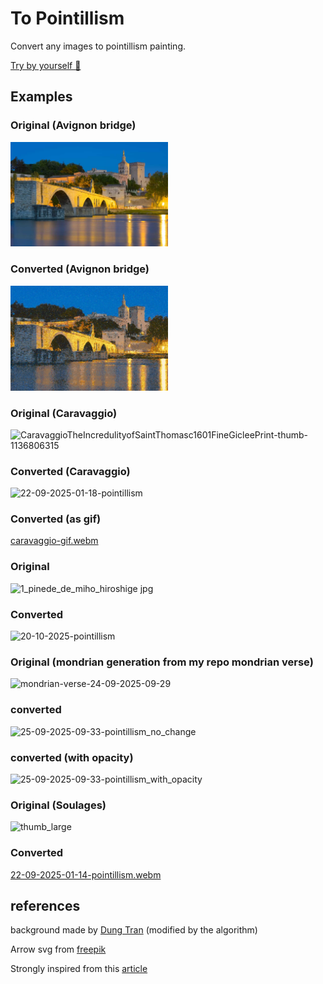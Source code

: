 # To Pointillism

Convert any images to pointillism painting.

[Try by yourself 🙂 ](https://guillaume-gomez.github.io/to-pointillism/) 

## Examples

### Original (Avignon bridge)
<img src="samples/original.jpeg" width="50%">

### Converted (Avignon bridge)
<img src="samples/to-pointillism.jpeg" width="50%">

### Original (Caravaggio)

![CaravaggioTheIncredulityofSaintThomasc1601FineGicleePrint-thumb-1136806315](https://github.com/user-attachments/assets/5f655fbc-dc32-4364-99a2-9848db9c5ec9)

### Converted (Caravaggio)

<img width="2400" height="1600" alt="22-09-2025-01-18-pointillism" src="https://github.com/user-attachments/assets/b8da7f35-98db-438b-8152-9505fa1bf833" />

### Converted (as gif)

[caravaggio-gif.webm](https://github.com/user-attachments/assets/31b8941c-ec08-48b6-88b1-ec520a3ab749)

### Original 

![1_pinede_de_miho_hiroshige jpg](https://github.com/user-attachments/assets/671b158c-055e-4f67-afd6-e1fdc16acd73)

### Converted

<img width="1227" height="1890" alt="20-10-2025-pointillism" src="https://github.com/user-attachments/assets/375be4e3-5a17-47c7-98cd-058602e392dc" />



### Original (mondrian generation from my repo mondrian verse)
![mondrian-verse-24-09-2025-09-29](https://github.com/user-attachments/assets/a36f8171-75ea-42ce-a704-e51dc8773389)

### converted 

![25-09-2025-09-33-pointillism_no_change](https://github.com/user-attachments/assets/e5a411d5-2bab-4e01-8309-4e6781edab3d)

### converted (with opacity)

![25-09-2025-09-33-pointillism_with_opacity](https://github.com/user-attachments/assets/7e310d8c-748d-4e80-a7c1-ea2ad120006b)

### Original (Soulages)
![thumb_large](https://github.com/user-attachments/assets/347e1328-5631-45a6-a48b-83f71ecc5369)

### Converted

[22-09-2025-01-14-pointillism.webm](https://github.com/user-attachments/assets/8349c797-26f2-4433-979c-63f33fdaa500)

## references

background made by [Dung Tran](https://pixabay.com/users/kollsd-14736411/?utm_source=link-attribution&utm_medium=referral&utm_campaign=image&utm_content=4922621) (modified by the algorithm)

Arrow svg from [freepik](https://www.flaticon.com/authors/freepik)

Strongly inspired from this [article](https://medium.com/hackernoon/https-medium-com-matteoronchetti-pointillism-with-python-and-opencv-f4274e6bbb7b)
